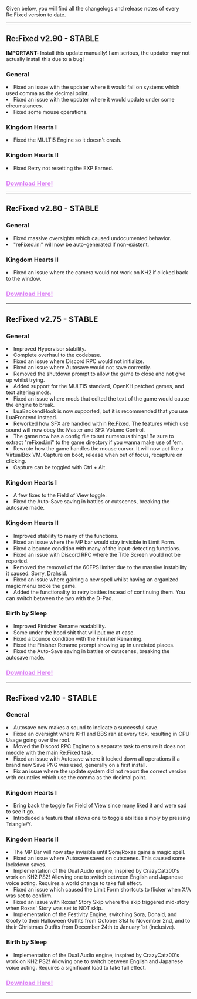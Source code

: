 Given below, you will find all the changelogs and release notes of every Re:Fixed version to date.

---

## Re:Fixed v2.90 - STABLE

**IMPORTANT:** Install this update manually! I am serious, the updater may not actually install this due to a bug!

### General

<li>Fixed an issue with the updater where it would fail on systems which used comma as the decimal point.</li>  
<li>Fixed an issue with the updater where it would update under some circumstances.</li>  
<li>Fixed some mouse operations.</li>

### Kingdom Hearts I

<li>Fixed the MULTI5 Engine so it doesn't crash.</li>

### Kingdom Hearts II

<li>Fixed Retry not resetting the EXP Earned.</li>

### <a style="color:#dd83f5" href="https://github.com/TopazTK/KH-ReFixed/releases/download/v2.90/ReFixed-v2.90.zip">Download Here!</a>

---

## Re:Fixed v2.80 - STABLE

### General

<li>Fixed massive oversights which caused undocumented behavior.</li>  
<li>"reFixed.ini" will now be auto-generated if non-existent.</li>  

### Kingdom Hearts II

<li>Fixed an issue where the camera would not work on KH2 if clicked back to the window.</li>

### <a style="color:#dd83f5" href="https://github.com/TopazTK/KH-ReFixed/releases/download/v2.80/ReFixed-v2.80.zip">Download Here!</a>

---

## Re:Fixed v2.75 - STABLE

### General

<li>Improved Hypervisor stability.</li>  
<li>Complete overhaul to the codebase.</li>  
<li>Fixed an issue where Discord RPC would not initialize.</li>  
<li>Fixed an issue where Autosave would not save correctly.</li>  
<li>Removed the shutdown prompt to allow the game to close and not give up whilst trying.</li>  
<li>Added support for the MULTI5 standard, OpenKH patched games, and text altering mods.</li>  
<li>Fixed an issue where mods that edited the text of the game would cause the engine to break.</li>  
<li>LuaBackendHook is now supported, but it is recommended that you use LuaFrontend instead.</li>  
<li>Reworked how SFX are handled within Re:Fixed. The features which use sound will now obey the Master and SFX Volume Control.</li>  
<li>The game now has a config file to set numerous things! Be sure to extract "reFixed.ini" to the game directory if you wanna make use of 'em.</li>  
<li>Rewrote how the game handles the mouse cursor. It will now act like a VirtualBox VM. Capture on boot, release when out of focus, recapture on clicking.</li>  
<li>Capture can be toggled with Ctrl + Alt.</li>  

### Kingdom Hearts I

<li>A few fixes to the Field of View toggle.</li>  
<li>Fixed the Auto-Save saving in battles or cutscenes, breaking the autosave made.</li>

### Kingdom Hearts II

<li>Improved stability to many of the functions.</li>  
<li>Fixed an issue where the MP bar would stay invisible in Limit Form.</li>  
<li>Fixed a bounce condition with many of the input-detecting functions.</li>  
<li>Fixed an issue with Discord RPC where the Title Screen would not be reported.</li>  
<li>Removed the removal of the 60FPS limiter due to the massive instability it caused. Sorry, Drahsid.</li>  
<li>Fixed an issue where gaining a new spell whilst having an organized magic menu broke the game.</li>  
<li>Added the functionality to retry battles instead of continuing them. You can switch between the two with the D-Pad.</li>  

### Birth by Sleep

<li>Improved Finisher Rename readability.</li>  
<li>Some under the hood shit that will put me at ease.</li>  
<li>Fixed a bounce condition with the Finisher Renaming.</li>  
<li>Fixed the Finisher Rename prompt showing up in unrelated places.</li>  
<li>Fixed the Auto-Save saving in battles or cutscenes, breaking the autosave made.</li>  

### <a style="color:#dd83f5" href="https://github.com/TopazTK/KH-ReFixed/releases/download/v2.75/ReFixed-v2.75.zip">Download Here!</a>

---

## Re:Fixed v2.10 - STABLE

### General

<li>Autosave now makes a sound to indicate a successful save.</li>  
<li>Fixed an oversight where KH1 and BBS ran at every tick, resulting in CPU Usage going over the roof.</li>  
<li>Moved the Discord RPC Engine to a separate task to ensure it does not meddle with the main Re:Fixed task.</li>  
<li>Fixed an issue with Autosave where it locked down all operations if a brand new Save PNG was used, generally on a first install.</li>  
<li>Fix an issue where the update system did not report the correct version with countries which use the comma as the decimal point.</li>  

### Kingdom Hearts I

<li>Bring back the toggle for Field of View since many liked it and were sad to see it go.</li>  
<li>Introduced a feature that allows one to toggle abilities simply by pressing Triangle/Y.</li>  

### Kingdom Hearts II

<li>The MP Bar will now stay invisible until Sora/Roxas gains a magic spell.</li>  
<li>Fixed an issue where Autosave saved on cutscenes. This caused some lockdown saves.</li>  
<li>Implementation of the Dual Audio engine, inspired by CrazyCatz00's work on KH2 PS2! Allowing one to switch between English and Japanese voice acting. Requires a world change to take full effect. </li> 
<li>Fixed an issue which caused the Limit Form shortcuts to flicker when X/A was set to confirm.</li>  
<li>Fixed an issue with Roxas' Story Skip where the skip triggered mid-story when Roxas' Story was set to NOT skip.</li>
<li>Implementation of the Festivity Engine, switching Sora, Donald, and Goofy to their Halloween Outfits from October 31st to November 2nd, and to their Christmas Outfits from December 24th to January 1st (inclusive).</li> 

### Birth by Sleep

<li>Implementation of the Dual Audio engine, inspired by CrazyCatz00's work on KH2 PS2! Allowing one to switch between English and Japanese voice acting. Requires a significant load to take full effect.</li>

### <a style="color:#dd83f5" href="https://github.com/TopazTK/KH-ReFixed/releases/download/v2.10/ReFixed-v2.10.zip">Download Here!</a>

---